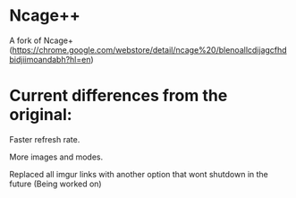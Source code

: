# Ncage++
A fork of Ncage+ (https://chrome.google.com/webstore/detail/ncage%20/blenoallcdijagcfhdbidjiimoandabh?hl=en)

# Current differences from the original:
Faster refresh rate.

More images and modes.

Replaced all imgur links with another option that wont shutdown in the future (Being worked on)
